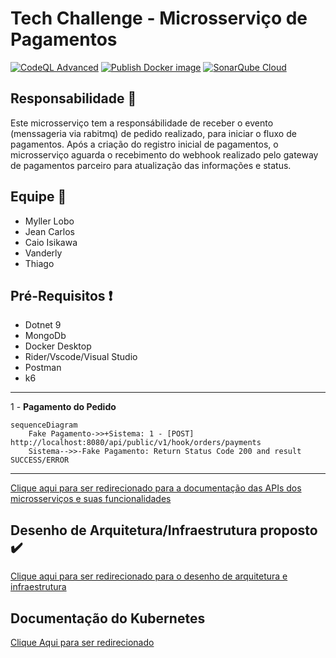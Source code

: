 # Tech Challenge - Microsserviço de Pagamentos

[![CodeQL Advanced](https://github.com/fiap-8soat-tc-one/tc-backend-s4-payment-gateway/actions/workflows/codeql.yml/badge.svg)](https://github.com/fiap-8soat-tc-one/tc-backend-s4-payment-gateway/actions/workflows/codeql.yml)
[![Publish Docker image](https://github.com/fiap-8soat-tc-one/tc-backend-s4-payment-gateway/actions/workflows/github-pipeline.yml/badge.svg)](https://github.com/fiap-8soat-tc-one/tc-backend-s4-payment-gateway/actions/workflows/github-pipeline.yml)
[![SonarQube Cloud](https://github.com/fiap-8soat-tc-one/tc-backend-s4-payment-gateway/actions/workflows/sonarcloud.yml/badge.svg)](https://github.com/fiap-8soat-tc-one/tc-backend-s4-payment-gateway/actions/workflows/sonarcloud.yml)

## Responsabilidade :triangular_flag_on_post:

Este microsserviço tem a responsábilidade de receber o evento (menssageria via rabitmq) de pedido realizado, para iniciar o fluxo de pagamentos.
Após a criação do registro inicial de pagamentos, o microsserviço aguarda o recebimento do webhook realizado pelo gateway de pagamentos parceiro para atualização das informações e status.

## Equipe :construction_worker:

- Myller Lobo
- Jean Carlos
- Caio Isikawa
- Vanderly
- Thiago

## Pré-Requisitos :exclamation:

- Dotnet 9
- MongoDb
- Docker Desktop
- Rider/Vscode/Visual Studio
- Postman
- k6

---

1 - **Pagamento do Pedido**

```mermaid
sequenceDiagram
    Fake Pagamento->>+Sistema: 1 - [POST] http://localhost:8080/api/public/v1/hook/orders/payments
    Sistema-->>-Fake Pagamento: Return Status Code 200 and result SUCCESS/ERROR
```

---

[Clique aqui para ser redirecionado para a documentação das APIs dos microsserviços e suas funcionalidades](https://documenter.getpostman.com/view/37556926/2sA3s1oXsw)


## Desenho de Arquitetura/Infraestrutura  proposto  :heavy_check_mark:

[Clique aqui para ser redirecionado para o desenho de arquitetura e infraestrutura](https://viewer.diagrams.net/?tags=%7B%7D&lightbox=1&highlight=0000ff&edit=_blank&layers=1&nav=1&title=tc-backend.drawio.png#R%3Cmxfile%20scale%3D%221%22%20border%3D%220%22%3E%3Cdiagram%20name%3D%22Draft%22%20id%3D%22jiXIkiBsy346j2COqR-b%22%3E7V1bd5u4Fv41Wat9gIUE2ObRceKmp%2BlMmnSmM09ZGBSbCUYeLrnMr58tcTFCIrYTiD09TprUbAQI7W9ftaWcmJPl06fYXS2%2BUp%2BEJ9jwn07MsxOMByNjCP8xynNOwUPLzCnzOPBzmrEm3AT%2FkJyISmoW%2BCQpaDkppTRMg5VI9GgUES8VaG4c00ex2R0NfYGwcudE6AYj3HhuSKRmPwI%2FXeTUER6u6RckmC%2FKJ6OBk59ZumXj4sbJwvXpY41knp%2BYk5jSNP%2B0fJqQkI2eOC7TlrNVx2ISpdtcQMZfL77dnDqzp%2BzyIpo4%2F0TGX5pd3ObBDbPijYveps%2FlEMQ0i3zC7mKcmKePiyAlNyvXY2cfgetAW6TLEI4QfEzSmN6TCQ1pDJSIRtDsVO5q%2BVgSp%2BSpRiq6%2FonQJUnjZ2hSnNVsq%2BhZgSTNtAoePK75gofmICcuakzBaFhQ3QIN8%2Br%2B6wGDD8WY7TB%2BZR%2B2Gz82QG7sFShHbDh9N1lUY3sXhGE5dCfYnNrsuxrUEn8mUOahmyTlVTRKa1flXxIr4MyAf7GrY9cPyPqqDtlkmabAJoRMmUu2bctcQgPb6YtLO6H8JS6hBpeKkZMZJA2%2Bwb8Kdt0Uz1UI8c5DXmK7GPAhdqQBR1Z52%2FqAO6NRT%2BNtDqXhJT6o1eKQxumCzmnkhudr6qmoZtZtLildFSP%2FF0nT54IvbpZSleqpM%2BEupI%2FjKABVHNCoaNU64gnNYo%2B88Fa4AG3qxnOSvvT6BUfYO7%2FIwZiE0LUH0dR0zo2y39ujf4OOj2lajqgjSccGXSXLTgci4DiOjkQxQPCtl2qmJgqWbepDR2EjHFvvTR6cwxCH10Pf7hrQxaVXNICuVHxEJhJtPFB0W7xLLn3FhQ2%2BVD15Pat2kpUt%2FKGGSb%2Bz2ferjPYGKevCeJuSj2XIEgSCpTDeI7Mv7bWZIeBZr9hHUPQMn%2FXhZy8fgDc%2FDoM501cpE56KeunOSHhFk6DQZjOapnQJDUJ24tT17uec2XUG8i9owh82TlZ50MGQ4JYHd8ETY9Rp0Z%2BzRZqyaGXMBgJPPT%2By9ADilbsAYBTrHjwRT303deE%2FRk%2FYOAWZNguhA1pCvcAN2TBMB%2BDgT%2BdBushmGsIjfRXN%2B4OCPWxAASuUqcLZtvpytU0JCJ%2BC9CKbAW3sMQYmEjDgZVMRD26BAw%2BGhsQKgCwD3%2Bf6VyXXouRzRy7Xvlh27HpjTMPQaeDxyTJqWDJnTKMnzli7i%2BhrJdAnd24Wpq2SrZZBQUzVUvkADWicEHJfCOTjSgNZTBmn8DRbhdT1mWBiAwMQpwaY9GmOP61An3YJBlr7nd9HTx7mWr%2FyadpNGMjhMEIKt78ido6DgYSDyWe40QQ%2BGVfBioQBOHz%2FFzLatKPIHm1nR3uT0S3yFCvmU%2FHn2qfwz9AZxCYG%2F7GhwYQTnREj6CxxVKPzI32IGo0H8NhJg5i3dGwFdVAR4d8WSiK5J6m3KFi90epLukECGh8BEp8%2FkHwgOEIKzbV8mrMUp%2B4FiUeRo2cJv6Th3xmGbQxlP641TdAB2hzkNMA2sGRNYKkyLpbdE9rK7G0NbtdkHsD7g5NjfGYaGHSsEVH4NQGRdEEzxPC5aPS8Dy3Ru1ZwGnzCA9lwI0dhuK2%2BlEJpCQStMODmFdyqwTzlb54T2BgJPBn8ndHyhJZwHQu21IBResovK86XNzqj3j1n8sVv1U2h1%2Fl9xWcBufb8%2F7q3b2z09gsff0n8wIWYlzlvU2xVJ275iVvhIARn49bnQ9p3LIDMUQO4o4EMXDxSKBjcV0altJ0K5L4ZqL8l2cnEPBmjOKAJc13Y0el4FgK7kg3I9YOHNz27s5f48IOACE2%2F05Rp2ulXOgvgThAqrVYfN0sff40W%2BfsJVPFoIE5SaEjOmeMyAK4DurSs3eN5LxlzVX5cNZXhxumYzaXWPRmgTQP2kvzhrUzZmCxHnSfL1blFyxADpkE5SVHeIk%2BC9pZYRKoouSNhl4z252gek4Qpr69uBGbJV1vW%2F4Yqk97uEmJxuAD0jht5zKXY%2Bd02qDghrmiGRYqYCKsCJRVtKBOR3EyOmfInNIkq2lAmopYYDKtCMBVtaMs9bl6NFFejxtU8qKNZyvIAk6peQzGFDd9TJlrN6Or8bIj4HKqUJa8cNWE%2BfaPn1xIoNu1ZXWWuEwrgg4j2SukWNuNH9zGxdBBOrm0%2Be6w%2Fp3CYfxJbgcJLoHu3LPd0O%2BNoD%2Fpz80xzqDc8PaucOK87eqoKi4rYvWG092EYYRTj5z%2FY9bpdHv5Z3I4fnD0JR8%2F1oysSB%2FDyDDlnhpJbartbs7IemzINvIah3Xr6%2Bo9fYtu9%2FjL5BT3%2F9WN2%2Bcf5n%2BaszJ9vNshW1wb5bQA4kMnTPni2mRej93KOxNkehIzGPfr2juTc8Tt4Rzv4DQ0Iymq%2BJRUp2CMe%2FiRi%2BPNKG9WwjHg0tM%2Fxi5ZRSu8ahp1nXc2GD1EY%2BGbiV0lVpoidlhsP%2BdW642zhyOBRoy33HprW9D6bkTgCZZvwJAsbgVVc2NJebaWYy3Owow%2FlFH%2BLrYQX7stcYuswtGXNgFrDyqIyE4p0A1UtdjGj3RZzlZp1owrGnde%2BvM0cjt5RUd6Q%2BCGAYSzpcZVdclcrLfW0mevdk8jXEqwlD97Ho0b9uTUq8Pi9NCrCQ7lweA%2F6VJ7I6k%2FcZKFarNyjTP2UMrUm8SEt%2BFBJGmN8X9M5eCRWWSK7nK7dr6i952Tk1a9niWzW2imvmag8St%2FBSl8lZyvq9yZnyB7pRqMq3bQPQtRUs6dH9B7RuwG9GCsm%2Ft8fvXIl8BG9R%2FRuRm%2B57me%2F6G3PdLbNuL4YOuzgBBmzqsZJ83IEsvNBBJh2Q%2BWD5JDEJ6sNIclLM6tHuTxYudwQkQDfQ%2FqsFFhpvrQvCTYUC%2Fr2IMHtKTjAaPSmuOSa%2FJ0FScDrz4a87swmrIzj4vv3qw839QRb%2FqgDqtFq1DrXBW29aqMXbW%2BNRJxoyFQtOn%2FPei6zPZjtACMgwwwUPivou6YpcZcweLQVHDXrIpLe3JUP1zRL2TwL9CMLSdIO0AMsLawtY35p84XtVmoWqN%2B0FLq3jRdwqRqrGVxLXgVgYrtcTitsBNBXfbmp8tQ7gt5k4S5dny0n8HmVLrgnhaVmddfvLgnXJKUxX8%2BQd8d3faFY%2BCgN7ykNg8bqOIQdq3II9ikQ7UWgHSDQD2LiAQtLc8DG0OUOPq934OsZYxqGfBUGX%2BlUABZ%2Bfam8Pzj4cP7lUH2NnwqmqFGHPigz8zWI2gbmJZTvh9EOS3FaIs54PvuA2eKzCWtc%2B%2FBRiezx0v2HMuG4PrvZdupLiCt3qjltYXd7gNgMKcsbbVWKWolCU0aqOPalalSV%2FNQrVJXeOjTnpTF5cb%2BqPHUVUz%2Fz0qI6tQoBxRJWP%2BnLn0eO1ShHwwrBqBwcIfDrbacvs8eo79cVAUXdjPm4e08SLw74YrGQBGnG9TnX2uMfN6VEGBr8AKZSpuZvvl0eNXf%2FmttuVkyaiknU93YvLJV78ZJiPK5tOK5t2NPahvv%2BzIdRXlNuiadYxlAalLpclrTu5VLeVSpX3%2BBnw%2B9JmCWMGXvQzzm3LfUyhQ54YSIxEBvaWDbkDjJUanLYm5pUmfLG2AuyVi91lSFv6l5IM19l00a2%2BcJ%2Bm8Iz%2BtlzwDbEsjpLsQ%2BJgxV%2B1Ki3vTgPeD1H64i%2FcoO8LcqLc0%2B38wUd2kDkO26udm3ZRm8cx%2B5zrVmZUmt9DjbF3HuRZJlu2S%2BxOXzIO9Dp2hK7vYbzzZ77WT4rho3P0V3sEoBZljvph%2BiB73ueRjMHli7aA021MVJfMzXWw5fb8MJPR5F96S6%2B4eT7cqr1UHWI7Ba0JMSLSaooPASyD%2BMauGGiscD6WHX4M86wr%2BvoOQ66cHURaoSh1shQJbptrBuKDVrsDlws5WJTvNnDOi7jld2FV61kwrKroeRJP0tHm3uplPu9b1g4qliCikVPFW3nsbzCS1CPzoGsnBO3mn9vhLUDZwuADd4IsDdpHJUdb%2FBTmZ7pO6miDBjdVXA7d1PyyHzdpsU8c8YsY7EhfSkZCQVv28NysAejpuVQRObGSMeKyByhvuxGjwUD46vPcPpTMeoH6aAfWor8bRjDqNpRv4xCVdM4A4W334xWO8OXam7zYLVE6C5nvnt7l0Ve%2FgRlgsnqlYuOJbIQmSNdUYSJVXNxTQveGRd7nIq7dJfRjJcVjTN4u6Oa6FtNOHjQyAng4b61BOrRDP0OyOD4AoYnCa8VA28AurnK2A6TeyhdOw3p3xkJxD7B84tuxcED2MxjKdue5MO2GkXwij97ZiKFdHQxy6yWjv1uySXsJlIL7N8Wy28Mu7aPp7bcYavzSBwZpVv%2BXHpgjWKYllh816S%2F9KBylqmrNL4adu11ad0UEzO11yglZle9f1H9J8LLfP734%2FvHyjpQl7sj0xRwG%2B2ojHvsamXNXurs9IG3OhqR%2FRkRLCbpLEv24a1ym3lxB%2B%2Fd%2F64THK7%2Fqmku%2Fes%2FDmue%2Fws%3D%3C%2Fdiagram%3E%3C%2Fmxfile%3E)

## Documentação do Kubernetes

[Clique Aqui para ser redirecionado](https://github.com/fiap-8soat-tc-one/tc-backend-s3-k8s-iac/blob/main/README.md)
